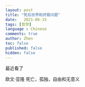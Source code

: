 ```yaml
---
layout: post
title: "死后世界和终极问题"
date:   2021-06-15
tags: [哲学]
language : Chinese
comments: true
author: Zhen
toc: false
published: false
hidden: false
---
```

最近看了

 欧文·亚隆
死亡，孤独，自由和无意义

<!--stackedit_data:
eyJoaXN0b3J5IjpbOTgyMjY2NzQ4XX0=
-->
